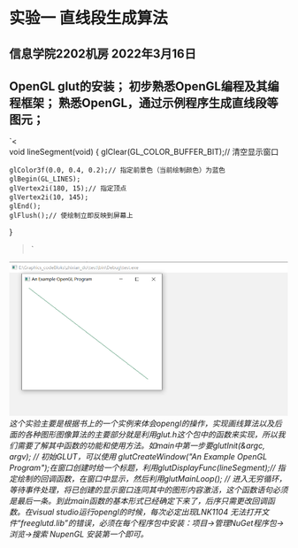 # 实验一 直线段生成算法
## 信息学院2202机房 2022年3月16日
## OpenGL glut的安装；  初步熟悉OpenGL编程及其编程框架；  熟悉OpenGL，通过示例程序生成直线段等图元；  
`<  
void lineSegment(void)
{
    glClear(GL_COLOR_BUFFER_BIT);// 清空显示窗口

    glColor3f(0.0, 0.4, 0.2);// 指定前景色（当前绘制颜色）为蓝色
    glBegin(GL_LINES);
    glVertex2i(180, 15);// 指定顶点
    glVertex2i(10, 145);
    glEnd();
    glFlush();// 使绘制立即反映到屏幕上
}  
>` 



![image](https://github.com/Polaris1491319352/Graphics/blob/main/image/work_1.jpg)
_这个实验主要是根据书上的一个实例来体会opengl的操作，实现画线算法以及后面的各种图形图像算法的主要部分就是利用glut.h这个包中的函数来实现，所以我们需要了解其中函数的功能和使用方法。如main中第一步要glutInit(&argc, argv); // 初始GLUT，可以使用 glutCreateWindow("An Example OpenGL Program");在窗口创建时给一个标题，利用glutDisplayFunc(lineSegment);// 指定绘制的回调函数，在窗口中显示，然后利用glutMainLoop(); // 进入无穷循环，等待事件处理，将已创建的显示窗口连同其中的图形内容激活，这个函数语句必须是最后一条。到此main函数的基本形式已经确定下来了，后序只需更改回调函数。在visual studio运行opengl的时候，每次必定出现LNK1104 无法打开文件“freeglutd.lib”的错误，必须在每个程序包中安装：项目->管理NuGet程序包->浏览->搜索 NupenGL 安装第一个即可。_
